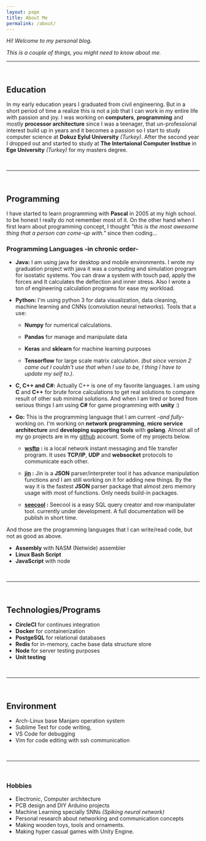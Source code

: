 ```yaml
---
layout: page
title: About Me
permalink: /about/
---
```


*Hi!  Welcome to my personal blog.*

*This is a couple of things, you might need to know about me.*

***

<br>

## Education
In my early education years I graduated from civil engineering. But in a short period of time a realize this is not a job that I can work in my entire life with passion and joy. I was working on **computers**, **programming** and mostly **processor architecture** since I was a teenager, that un-professional interest build up in years and it becomes a passion so I start to study computer science at **Dokuz Eylul University** *(Turkey)*. After the second year I dropped out and started to study at **The Intertaional Computer Institue** in **Ege University** *(Turkey)* for my masters degree.

<br>

***

<br>

## Programming

I have started to learn programming with **Pascal** in 2005 at my high school. to be honest I really do not remember most of it. On the other hand when I first learn about programming concept, I thought *"this is the most awesome thing that a person can come-up with."* since then coding...

### Programming Languages -in chronic order-

* **Java:** I am using java for desktop and mobile environments. I wrote my graduation project with java it was a computing and simulation program for isostatic systems.  You can draw a system with touch pad, apply the forces and It calculates the  deflection and inner stress. Also I wrote a ton of engineering calculation programs for ease my workload.

* **Python:** I'm using python 3 for data visualization, data cleaning, machine learning and CNNs (convolution neural networks).
Tools that a use:

	* **Numpy** for numerical calculations.

	* **Pandas** for manage and manipulate data

	* **Keras** and **sklearn** for machine learning purposes

	* **Tensorflow** for large scale matrix calculation. *(but since version 2 came out I couldn't use that when I use to be, I  thing I have to update my self to.)*.

* **C, C++ and C#:** Actually C++ is one of my favorite languages. I am using **C** and **C++** for brute force calculations to get real solutions to compare result of  other sub minimal solutions. And when I am tired or bored from serious things I am using **C#** for game programming with **unity** :) 

* **Go:** This is the programming language that I am current -*and fully*- working on. I'm working on **network programming**, **micro service architecture** and **developing supporting tools** with **golang**. Almost all of my go projects are in my [github](https://github.com/ecoshub) account. Some of my projects below.

	* **[wsftp](https://github.com/ecoshub/wsftp) :** is a local network instant messaging and file transfer program. It uses **TCP/IP**, **UDP** and **websocket** protocols to communicate each other.

	*  **[jin](https://github.com/ecoshub/jin) :** Jin is a **JSON** parser/interpreter tool it has advance manipulation functions and I am still working on it for adding new things. By the way it is the fastest **JSON** parser package that almost zero memory usage with most of functions. Only needs build-in packages.

	* **[seecool](https://github.com/ecoshub/seecool) :** Seecool is a easy SQL query creator and row manipulater tool. currently under development. A full documentation will be publish in short time.

And those are the programming languages that I can write/read code, but not as good as above. 

* **Assembly** with NASM (Netwide) assembler
* **Linux Bash Script**
* **JavaScript** with node

<br>

***

<br>

## Technologies/Programs

*  **CircleCI** for continues integration
* **Docker** for containerization
* **PostgeSQL** for relational databases
*  **Redis** for in-memory, cache base data structure store
* **Node** for server testing purposes
* **Unit testing**

<br>

***

<br>

## Environment
* Arch-Linux base Manjaro operation system
* Sublime Text for code writing,
* VS Code for debugging
* Vim for code editing with ssh communication

<br>

***

<br>

### Hobbies

* Electronic, Computer architecture
* PCB design and DIY Arduino projects
* Machine Learning specially SNNs *(Spiking neural network)*
* Personal research about networking and communication concepts
* Making wooden toys, tools and ornaments. 
* Making hyper casual games with Unity Engine.
